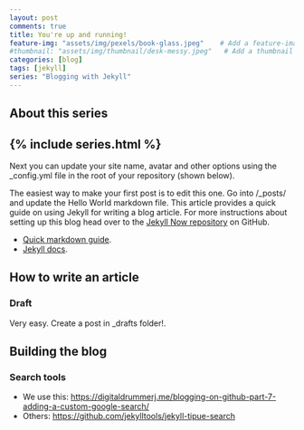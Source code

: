 ```yaml
---
layout: post
comments: true
title: You're up and running!
feature-img: "assets/img/pexels/book-glass.jpeg"    # Add a feature-image to the post
#thumbnail: "assets/img/thumbnail/desk-messy.jpeg"   # Add a thumbnail image on blog view
categories: [blog]
tags: [jekyll]
series: "Blogging with Jekyll"
---
```


## About this series 
{% include series.html %}
----

Next you can update your site name, avatar and other options using the _config.yml file in the root of your repository (shown below).

The easiest way to make your first post is to edit this one. Go into /_posts/ and update the Hello World markdown file. This article provides a quick guide on using Jekyll for writing a blog article. For more instructions about setting up this blog head over to the [Jekyll Now repository](https://github.com/barryclark/jekyll-now) on GitHub.

* [Quick markdown guide](https://raw.githubusercontent.com/barryclark/www.jekyllnow.com/gh-pages/_posts/2014-6-19-Markdown-Style-Guide.md).
* [Jekyll docs](https://jekyllrb.com/docs/posts/).

## How to write an article

### Draft
Very easy. Create a post in _drafts folder!.


## Building the blog

### Search tools

* We use this: https://digitaldrummerj.me/blogging-on-github-part-7-adding-a-custom-google-search/
* Others: https://github.com/jekylltools/jekyll-tipue-search
